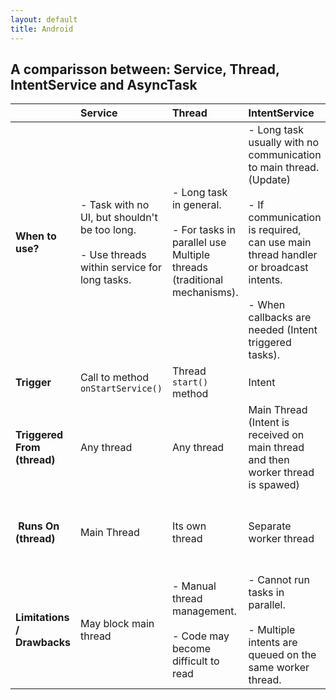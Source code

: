 ```yaml
---
layout: default
title: Android
---
```


## A comparisson between: Service, Thread, IntentService and AsyncTask

| | Service | Thread | IntentService | AsyncTask | 
|:----|:----|:----|:----|:----|
| **When to use?**  |- Task with no UI, but shouldn't be too long. <br><br> - Use threads within service for long tasks.  | - Long task in general. <br><br> - For tasks in parallel use Multiple threads (traditional mechanisms).  | - Long task usually with no communication to main thread. (Update) <br><br> - If communication is required, can use main thread handler or broadcast intents. <br><br> - When callbacks are needed (Intent triggered tasks).  | - Small task having to communicate with main thread. <br><br> - For tasks in parallel use multiple instances OR Executor (API Level 11  Introduces the `executeOnExecutor()` method).  |
| **Trigger**  | Call to method `onStartService()`  | Thread `start()` method  | Intent  | Call to method `execute()`  |
| **Triggered From (thread)**  | Any thread  | Any thread  | Main Thread (Intent is received on main thread and then worker thread is spawed)  | Main Thread  |
| **Runs On (thread)**  | Main Thread | Its own thread  | Separate worker thread  | Worker thread. However, Main thread methods may be invoked in between to publish progress.  |
| **Limitations / Drawbacks**  | May block main thread  | - Manual thread management. <br><br> - Code may become difficult to read  | - Cannot run tasks in parallel. <br><br> - Multiple intents are queued on the same worker thread.  | - One instance can only be executed once (hence cannot run in a loop). <br><br> - Must be created and executed from the Main thread.  |
